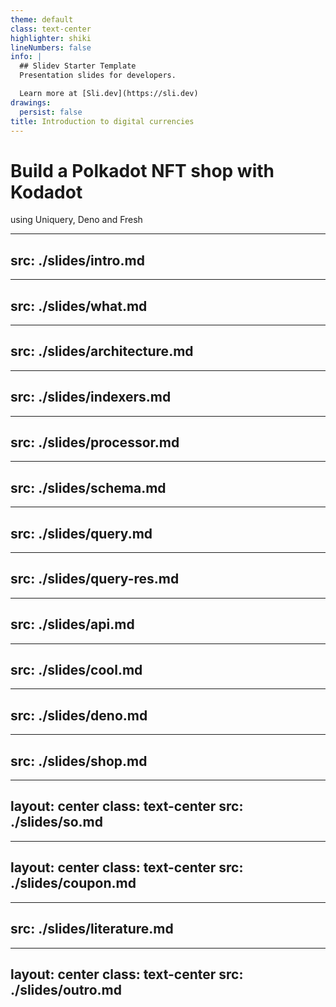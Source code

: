 ```yaml
---
theme: default
class: text-center
highlighter: shiki
lineNumbers: false
info: |
  ## Slidev Starter Template
  Presentation slides for developers.

  Learn more at [Sli.dev](https://sli.dev)
drawings:
  persist: false
title: Introduction to digital currencies
---
```


# Build a Polkadot NFT shop with Kodadot


using Uniquery, Deno and Fresh


---
src: ./slides/intro.md
---

---
src: ./slides/what.md
---

---
src: ./slides/architecture.md
---

---
src: ./slides/indexers.md
---

---
src: ./slides/processor.md
---

---
src: ./slides/schema.md
---

---
src: ./slides/query.md
---

---
src: ./slides/query-res.md
---

---
src: ./slides/api.md
---

---
src: ./slides/cool.md
---

---
src: ./slides/deno.md
---

---
src: ./slides/shop.md
---

---
layout: center
class: text-center
src: ./slides/so.md
---

---
layout: center
class: text-center
src: ./slides/coupon.md
---

---
src: ./slides/literature.md
---

---
layout: center
class: text-center
src: ./slides/outro.md
---
